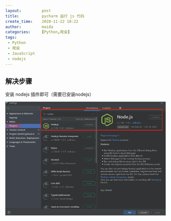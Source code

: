 ```yaml
---
layout:         post
title:          pycharm 运行 js 代码
create_time:    2020-11-22 10:22
author:         maida
categories:     [Python,爬虫]
tags:
 - Python
 - 爬虫
 - JavaScript
 - nodejs
---
```



## 解决步骤
安装 nodejs 插件即可（需要已安装nodejs）

![nodejs 插件](/imgs/JeKyll/2020/11221022_01.png)